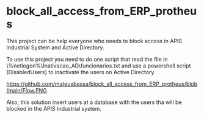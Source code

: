 # block_all_access_from_ERP_protheus

This project can be help everyone who needs to block access in APIS Industrial System and Active Directory. 

To use this project you need to do one script that read the file in \\%netlogon%\Inativacao_AD\funcionarios.txt and use a powershell script (DisabledUsers) to inactivate the users on Active Directory.

https://github.com/mateusbessa/block_all_access_from_ERP_protheus/blob/main/Flow.PNG

Also, this solution insert users at a database with the users tha will be blocked in the APIS Industrial system.



